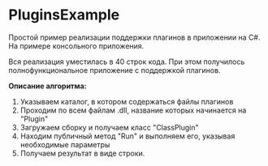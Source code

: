 # PluginsExample
<p>Простой пример реализации поддержки плагинов в приложении на C#. На примере консольного приложения.</p>
<p>Вся реализация уместилась в 40 строк кода. При этом получилось полнофункциональное приложение с поддержкой плагинов.</p>
<p><strong>Описание алгоритма:</strong></p>
<ol>
<li>Указываем каталог, в котором содержаться файлы плагинов</li>
<li>Проходим по всем файлам .dll, название которых начинается на "Plugin"</li>
<li>Загружаем сборку и получаем класс "ClassPlugin"</li>
<li>Находим публичный метод "Run" и выполняем его, указывая необходимые параметры</li>
<li>Получаем результат в виде строки.</li>
</ol>
